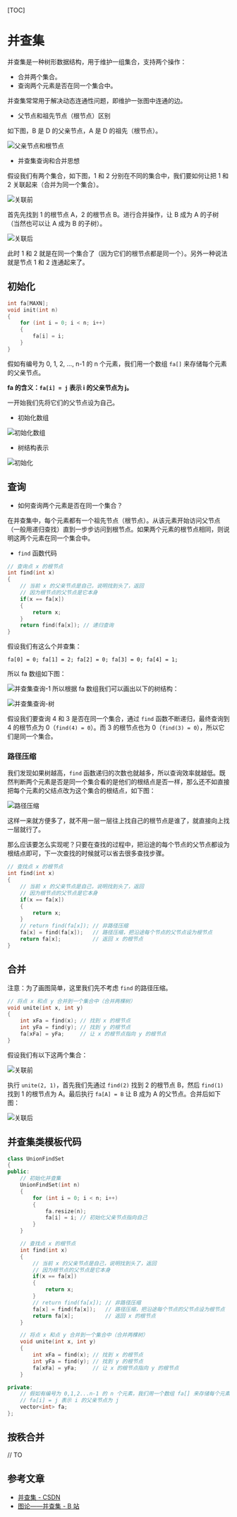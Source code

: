 [TOC]

# 并查集

并查集是一种树形数据结构，用于维护一组集合，支持两个操作：

- 合并两个集合。
- 查询两个元素是否在同一个集合中。

并查集常常用于解决动态连通性问题，即维护一张图中连通的边。

- 父节点和祖先节点（根节点）区别

如下图，B 是 D 的父亲节点，A 是 D 的祖先（根节点）。

![父亲节点和根节点](.并查集.assets/父亲节点和根节点.png)

- 并查集查询和合并思想

假设我们有两个集合，如下图，1 和 2 分别在不同的集合中，我们要如何让把 1 和 2 关联起来（合并为同一个集合）。

![关联前](.并查集.assets/关联前.png)

首先先找到 1 的根节点 A，2 的根节点 B。进行合并操作，让 B 成为 A 的子树（当然也可以让 A 成为 B 的子树）。

![关联后](.并查集.assets/关联后.png)

此时 1 和 2 就是在同一个集合了（因为它们的根节点都是同一个）。另外一种说法就是节点 1 和 2 连通起来了。

## 初始化

```c++
int fa[MAXN];
void init(int n)
{
	for (int i = 0; i < n; i++)
	{
		fa[i] = i;
	}
}
```

假如有编号为 0, 1, 2, ..., n-1 的 n 个元素，我们用一个数组 `fa[]` 来存储每个元素的父亲节点。

**fa 的含义：`fa[i] = j` 表示 i 的父亲节点为 j。**

一开始我们先将它们的父节点设为自己。

- 初始化数组

![初始化数组](.并查集.assets/初始化数组.png)

- 树结构表示

![初始化](.并查集.assets/初始化.png)

## 查询

- 如何查询两个元素是否在同一个集合？

在并查集中，每个元素都有一个祖先节点（根节点）。从该元素开始访问父节点（一般用递归查找）直到一步步访问到根节点。如果两个元素的根节点相同，则说明这两个元素在同一个集合中。

- `find` 函数代码

```c++
// 查询点 x 的根节点
int find(int x)
{
    // 当前 x 的父亲节点是自己，说明找到头了，返回
    // 因为根节点的父节点是它本身
    if(x == fa[x]) 
    {
    	return x;
    }
    return find(fa[x]); // 递归查询
}
```

假设我们有这么个并查集：

`fa[0] = 0; fa[1] = 2; fa[2] = 0; fa[3] = 0; fa[4] = 1;`

所以 fa 数组如下图：

![并查集查询-1](.并查集.assets/并查集查询-1.png)
所以根据 fa 数组我们可以画出以下的树结构：

![并查集查询-树](.并查集.assets/并查集查询-树.png)

假设我们要查询 4 和 3 是否在同一个集合，通过 `find` 函数不断递归，最终查询到 4 的根节点为 0（`find(4) = 0`）。而 3 的根节点也为 0（`find(3) = 0`），所以它们是同一个集合。

### 路径压缩

我们发现如果树越高，`find` 函数递归的次数也就越多，所以查询效率就越低。既然判断两个元素是否是同一个集合看的是他们的根结点是否一样，那么还不如直接把每个元素的父结点改为这个集合的根结点，如下图：

![路径压缩](.并查集.assets/路径压缩.png)

这样一来就方便多了，就不用一层一层往上找自己的根节点是谁了，就直接向上找一层就行了。

那么应该要怎么实现呢？只要在查找的过程中，把沿途的每个节点的父节点都设为根结点即可，下一次查找的时候就可以省去很多查找步骤。

```c++
// 查找点 x 的根节点
int find(int x)
{
    // 当前 x 的父亲节点是自己，说明找到头了，返回
    // 因为根节点的父节点是它本身
    if(x == fa[x]) 
    {
        return x;
    }
    // return find(fa[x]); // 非路径压缩
    fa[x] = find(fa[x]);   // 路径压缩，把沿途每个节点的父节点设为根节点
    return fa[x];          // 返回 x 的根节点
}
```

## 合并

注意：为了画图简单，这里我们先不考虑 `find` 的路径压缩。

```c++
// 将点 x 和点 y 合并到一个集合中（合并两棵树）
void unite(int x, int y)
{
    int xFa = find(x); // 找到 x 的根节点
    int yFa = find(y); // 找到 y 的根节点
    fa[xFa] = yFa;     // 让 x 的根节点指向 y 的根节点
}
```

假设我们有以下这两个集合：

![关联前](.并查集.assets/关联前.png)

执行 `unite(2, 1)`，首先我们先通过 `find(2)` 找到 2 的根节点 B，然后 `find(1)` 找到 1 的根节点为 A。最后执行 `fa[A] = B` 让 B 成为 A 的父节点。合并后如下图：

![关联后](.并查集.assets/关联后.png)

## 并查集类模板代码

```cpp
class UnionFindSet
{
public:
    // 初始化并查集
    UnionFindSet(int n)
    {
        for (int i = 0; i < n; i++)
        {
            fa.resize(n);
            fa[i] = i; // 初始化父亲节点指向自己
        }
    }

    // 查找点 x 的根节点
    int find(int x)
    {
        // 当前 x 的父亲节点是自己，说明找到头了，返回
        // 因为根节点的父节点是它本身
        if(x == fa[x]) 
        {
            return x;
        }
        // return find(fa[x]); // 非路径压缩
        fa[x] = find(fa[x]);   // 路径压缩，把沿途每个节点的父节点设为根节点
        return fa[x];          // 返回 x 的根节点
    }

    // 将点 x 和点 y 合并到一个集合中（合并两棵树）
    void unite(int x, int y)
    {
        int xFa = find(x); // 找到 x 的根节点
        int yFa = find(y); // 找到 y 的根节点
        fa[xFa] = yFa;     // 让 x 的根节点指向 y 的根节点
    }

private:
    // 假如有编号为 0,1,2...n-1 的 n 个元素，我们用一个数组 fa[] 来存储每个元素的父亲节点
    // fa[i] = j 表示 i 的父亲节点为 j
    vector<int> fa;
};
```

## 按秩合并

// TO

## 参考文章

- [并查集 - CSDN](https://blog.csdn.net/weixin_38279101/article/details/112546053)
- [图论——并查集 - B 站](https://www.bilibili.com/video/BV1jv411a7LK/?spm_id_from=333.788.top_right_bar_window_default_collection.content.click)